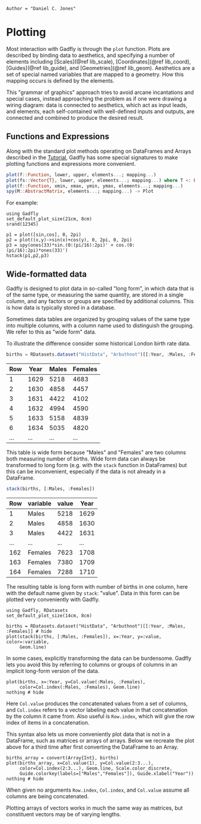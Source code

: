 ```@meta
Author = "Daniel C. Jones"
```

# Plotting

Most interaction with Gadfly is through the `plot` function. Plots are
described by binding data to aesthetics, and specifying a number of
elements including [Scales](@ref lib_scale), [Coordinates](@ref lib_coord),
[Guides](@ref lib_guide), and [Geometries](@ref lib_geom).  Aesthetics are a
set of special named variables that are mapped to a geometry. How this
mapping occurs is defined by the elements.

This "grammar of graphics" approach tries to avoid arcane incantations and
special cases, instead approaching the problem as if one were drawing a wiring
diagram: data is connected to aesthetics, which act as input leads, and
elements, each self-contained with well-defined inputs and outputs, are
connected and combined to produce the desired result.


## Functions and Expressions

Along with the standard plot methods operating on DataFrames and Arrays
described in the [Tutorial](@ref), Gadfly has some special signatures to make
plotting functions and expressions more convenient.

```julia
plot(f::Function, lower, upper, elements...; mapping...)
plot(fs::Vector{T}, lower, upper, elements...; mapping...) where T <: Base.Callable
plot(f::Function, xmin, xmax, ymin, ymax, elements...; mapping...)
spy(M::AbstractMatrix, elements...; mapping...) -> Plot
```

For example:

```@setup 1
using Gadfly
set_default_plot_size(21cm, 8cm)
srand(12345)
```

```@example 1
p1 = plot([sin,cos], 0, 2pi)
p2 = plot((x,y)->sin(x)+cos(y), 0, 2pi, 0, 2pi)
p3 = spy(ones(33)*sin.(0:(pi/16):2pi)' + cos.(0:(pi/16):2pi)*ones(33)')
hstack(p1,p2,p3)
```


## Wide-formatted data

Gadfly is designed to plot data in so-called "long form", in which data that
is of the same type, or measuring the same quantity, are stored in a single
column, and any factors or groups are specified by additional columns. This
is how data is typically stored in a database.

Sometimes data tables are organized by grouping values of the same type into
multiple columns, with a column name used to distinguish the grouping. We
refer to this as "wide form" data.

To illustrate the difference consider some historical London birth rate data.

```julia
births = RDatasets.dataset("HistData", "Arbuthnot")[[:Year, :Males, :Females]]
```

| Row | Year | Males | Females |
|-----|------|-------|---------|
| 1   | 1629 | 5218  | 4683    |
| 2   | 1630 | 4858  | 4457    |
| 3   | 1631 | 4422  | 4102    |
| 4   | 1632 | 4994  | 4590    |
| 5   | 1633 | 5158  | 4839    |
| 6   | 1634 | 5035  | 4820    |
| ... | ...  | ...   | ...     |

This table is wide form because "Males" and "Females" are two columns both
measuring number of births. Wide form data can always be transformed to long
form (e.g. with the `stack` function in DataFrames) but this can be
inconvenient, especially if the data is not already in a DataFrame.

```julia
stack(births, [:Males, :Females])
```

| Row | variable | value | Year |
|-----|----------|-------|------|
| 1   | Males    | 5218  | 1629 |
| 2   | Males    | 4858  | 1630 |
| 3   | Males    | 4422  | 1631 |
| ... | ...      | ...   | ...  |
| 162 | Females  | 7623  | 1708 |
| 163 | Females  | 7380  | 1709 |
| 164 | Females  | 7288  | 1710 |

The resulting table is long form with number of births in one column, here
with the default name given by `stack`: "value". Data in this form can be
plotted very conveniently with Gadfly.

```@setup 2
using Gadfly, RDatasets
set_default_plot_size(14cm, 8cm)
```

```@example 2
births = RDatasets.dataset("HistData", "Arbuthnot")[[:Year, :Males, :Females]] # hide
plot(stack(births, [:Males, :Females]), x=:Year, y=:value, color=:variable,
     Geom.line)
```

In some cases, explicitly transforming the data can be burdensome. Gadfly
lets you avoid this by referring to columns or groups of columns in an
implicit long-form version of the data.

```@example 2
plot(births, x=:Year, y=Col.value(:Males, :Females),
     color=Col.index(:Males, :Females), Geom.line)
nothing # hide
```

Here `Col.value` produces the concatenated values from a set of columns, and
`Col.index` refers to a vector labeling each value in that concatenation by
the column it came from. Also useful is `Row.index`, which will give the row
index of items in a concatenation.

This syntax also lets us more conveniently plot data that is not in a
DataFrame, such as matrices or arrays of arrays. Below we recreate the plot
above for a third time after first converting the DataFrame to an Array.

```@example 2
births_array = convert(Array{Int}, births)
plot(births_array, x=Col.value(1), y=Col.value(2:3...),
     color=Col.index(2:3...), Geom.line, Scale.color_discrete,
     Guide.colorkey(labels=["Males","Females"]), Guide.xlabel("Year"))
nothing # hide
```

When given no arguments `Row.index`, `Col.index`, and `Col.value` assume all
columns are being concatenated.

Plotting arrays of vectors works in much the same way as matrices, but
constituent vectors may be of varying lengths.
